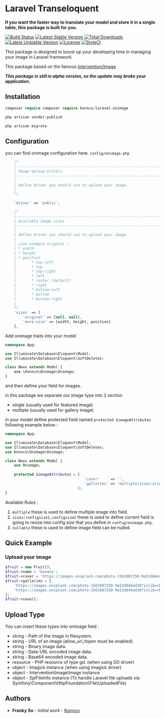 # Laravel Transeloquent

**If you want the faster way to translate your model and store it in a single table, this package is built for you.**

[![Build Status](https://travis-ci.org/Konnco/laravel-onimage.svg?branch=master)](https://travis-ci.org/Konnco/laravel-onimage)
[![Latest Stable Version](https://poser.pugx.org/konnco/laravel-onimage/v/stable)](https://packagist.org/packages/konnco/laravel-onimage)
[![Total Downloads](https://poser.pugx.org/konnco/laravel-onimage/downloads)](https://packagist.org/packages/konnco/laravel-onimage)
[![Latest Unstable Version](https://poser.pugx.org/konnco/laravel-onimage/v/unstable)](https://packagist.org/packages/konnco/laravel-onimage)
[![License](https://poser.pugx.org/konnco/laravel-onimage/license)](https://packagist.org/packages/konnco/laravel-onimage)
[![StyleCI](https://github.styleci.io/repos/228747586/shield?branch=master)](https://github.styleci.io/repos/228747586)

This package is designed to boost up your developing time in managing your image in Laravel framework.

This package based on the famous [Intervention/Image](http://image.intervention.io)

***This package is still in alpha version, so the update may broke your application.***

## Installation
```php
composer require composer require konnco/laravel-onimage
```

```php
php artisan vendor:publish
```

```php
php artisan migrate
```

## Configuration
you can find onimage configuration here. `config/onimage.php`

```php
    /*
    |--------------------------------------------------------------------------
    | Image Upload Drivers
    |--------------------------------------------------------------------------
    |
    | define driver you should use to upload your image.
    |
    */

    'driver' => 'public',

    /*
    |--------------------------------------------------------------------------
    | Available image sizes
    |--------------------------------------------------------------------------
    |
    | define driver you should use to upload your image.
    |
    | size example original :
    | * width
    | * height
    | * position
    |       * top-left
    |       * top
    |       * top-right
    |       * left
    |       * center (default)
    |       * right
    |       * bottom-left
    |       * bottom
    |       * bottom-right
    |
    */
    'sizes' => [
        'original' => [null, null],
        'more-size' => [width, height, position]
    ],
```

Add onimage traits into your model

```php
namespace App;

use Illuminate\Database\Eloquent\Model;
use Illuminate\Database\Eloquent\SoftDeletes;

class News extends Model {
    use \Konnco\Onimage\Onimage;
}
```

and then define your field for images.

in this package we separate our image type into 2 section
* single (usually used for featured image)
* multiple (usually used for gallery image)

in your model define protected field named `protected $imageAttributes` following example below :
```php
namespace App;

use Illuminate\Database\Eloquent\Model;
use Illuminate\Database\Eloquent\SoftDeletes;
use Konnco\Onimage\Onimage;

class News extends Model {
    use Onimage;
    
    protected $imageAttributes = [
                                    'cover'     => '',
                                    'galleries' => 'multiple|sizes:original,square|nullable',
                                 ];
}
```

Available Rules :
1. `multiple` these is used to define multiple image into field.
2. `sizes:configsize1,configsize2` these is used to define current field is going to resize into config size that you define in `config/onimage.php`.
3. `nullable` these is used to define image field can be nulled.

## Quick Example
### Upload your image
```php
$fruit = new Fruit();
$fruit->name = 'banana';
$fruit->cover = 'https://images.unsplash.com/photo-1562887250-9a52d844ad30?ixlib=rb-1.2.1&ixid=eyJhcHBfaWQiOjEyMDd9&auto=format&fit=crop&w=2089&q=80';
$fruit->galleries = [
    'https://images.unsplash.com/photo-1562887250-9a52d844ad30?ixlib=rb-1.2.1&ixid=eyJhcHBfaWQiOjEyMDd9&auto=format&fit=crop&w=2089&q=80',
    'https://images.unsplash.com/photo-1562887250-9a52d844ad30?ixlib=rb-1.2.1&ixid=eyJhcHBfaWQiOjEyMDd9&auto=format&fit=crop&w=2089&q=80',
];
$fruit->save();
```

## Upload Type
You can insert these types into onimage field :
* string - Path of the image in filesystem.
* string - URL of an image (allow_url_fopen must be enabled).
* string - Binary image data.
* string - Data-URL encoded image data.
* string - Base64 encoded image data.
* resource - PHP resource of type gd. (when using GD driver)
* object - Imagick instance (when using Imagick driver)
* object - Intervention\Image\Image instance
* object - SplFileInfo instance (To handle Laravel file uploads via Symfony\Component\HttpFoundation\File\UploadedFile)

## Authors

* **Franky So** - *Initial work* - [Konnco](https://github.com/konnco)
